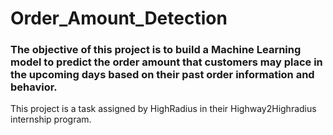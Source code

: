 # Order_Amount_Detection
### The objective of this project is to build a Machine Learning model to predict the order amount that customers may place in the upcoming days based on their past order information and behavior.
This project is a task assigned by HighRadius in their Highway2Highradius internship program.
